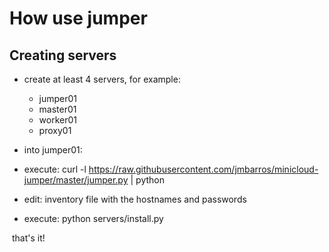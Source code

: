 # How use jumper
## Creating servers
- create at least 4 servers, for example:
  - jumper01
  - master01
  - worker01
  - proxy01
  
 - into jumper01:
  - execute: curl -l https://raw.githubusercontent.com/jmbarros/minicloud-jumper/master/jumper.py | python
  - edit: inventory file with the hostnames and passwords 
  - execute: python servers/install.py
  

  that's it!
